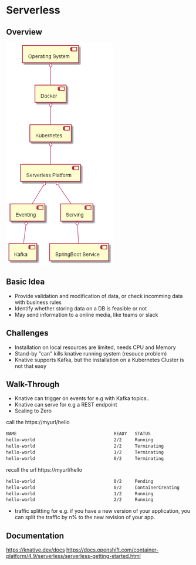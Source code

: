 # Serverless

## Overview
![Overview](serverless-overview.png)

## Basic Idea
- Provide validation and modification of data, or check incomming data with business rules
- Identify whether storing data on a DB is feasible or not
- May send information to a online media, like teams or slack

## Challenges
- Installation on local resources are limited, needs CPU and Memory
- Stand-by "can" kills knative running system (resouce problem)
- Knative supports Kafka, but the installation on a Kubernetes Cluster is not that easy

## Walk-Through
- Knative can trigger on events for e.g with Kafka topics..
- Knative can serve for e.g a REST endpoint
- Scaling to Zero

call the https://myurl/hello
```bash
NAME                                     READY   STATUS
hello-world                              2/2     Running
hello-world                              2/2     Terminating
hello-world                              1/2     Terminating
hello-world                              0/2     Terminating
```
recall the url https://myurl/hello
```bash
hello-world                              0/2     Pending
hello-world                              0/2     ContainerCreating
hello-world                              1/2     Running
hello-world                              2/2     Running
```
- traffic splitting for e.g. if you have a new version of your application, you can split the traffic by n% 
to the new revision of your app.

## Documentation
https://knative.dev/docs
https://docs.openshift.com/container-platform/4.9/serverless/serverless-getting-started.html
